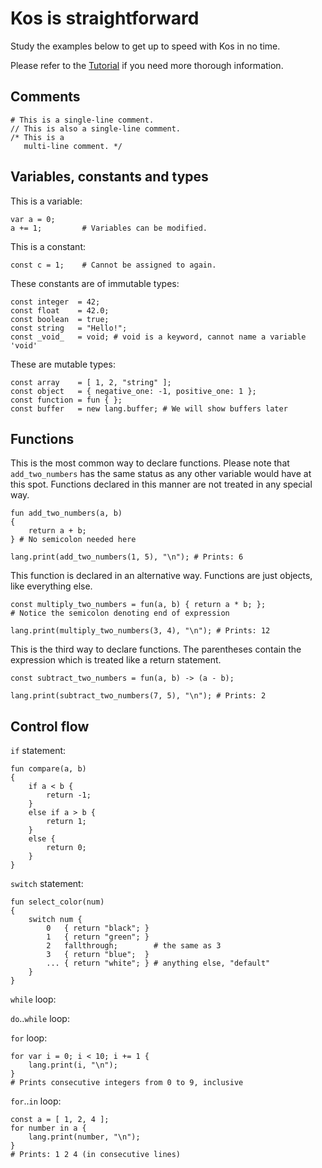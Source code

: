Kos is straightforward
======================

Study the examples below to get up to speed with Kos in no time.

Please refer to the [Tutorial](tutorial.md) if you need more thorough
information.


Comments
--------

    # This is a single-line comment.
    // This is also a single-line comment.
    /* This is a
       multi-line comment. */


Variables, constants and types
------------------------------

This is a variable:

    var a = 0;
    a += 1;         # Variables can be modified.

This is a constant:

    const c = 1;    # Cannot be assigned to again.

These constants are of immutable types:

    const integer  = 42;
    const float    = 42.0;
    const boolean  = true;
    const string   = "Hello!";
    const _void_   = void; # void is a keyword, cannot name a variable 'void'

These are mutable types:

    const array    = [ 1, 2, "string" ];
    const object   = { negative_one: -1, positive_one: 1 };
    const function = fun { };
    const buffer   = new lang.buffer; # We will show buffers later


Functions
---------

This is the most common way to declare functions.  Please note that
`add_two_numbers` has the same status as any other variable would have at this
spot.  Functions declared in this manner are not treated in any special way.

    fun add_two_numbers(a, b)
    {
        return a + b;
    } # No semicolon needed here

    lang.print(add_two_numbers(1, 5), "\n"); # Prints: 6

This function is declared in an alternative way.  Functions are just objects,
like everything else.

    const multiply_two_numbers = fun(a, b) { return a * b; };
    # Notice the semicolon denoting end of expression

    lang.print(multiply_two_numbers(3, 4), "\n"); # Prints: 12

This is the third way to declare functions.  The parentheses contain the
expression which is treated like a return statement.

    const subtract_two_numbers = fun(a, b) -> (a - b);

    lang.print(subtract_two_numbers(7, 5), "\n"); # Prints: 2


Control flow
------------

`if` statement:

    fun compare(a, b)
    {
        if a < b {
            return -1;
        }
        else if a > b {
            return 1;
        }
        else {
            return 0;
        }
    }

`switch` statement:

    fun select_color(num)
    {
        switch num {
            0   { return "black"; }
            1   { return "green"; }
            2   fallthrough;        # the same as 3
            3   { return "blue";  }
            ... { return "white"; } # anything else, "default"
        }
    }

`while` loop:

`do`..`while` loop:

`for` loop:

    for var i = 0; i < 10; i += 1 {
        lang.print(i, "\n");
    }
    # Prints consecutive integers from 0 to 9, inclusive

`for`..`in` loop:

    const a = [ 1, 2, 4 ];
    for number in a {
        lang.print(number, "\n");
    }
    # Prints: 1 2 4 (in consecutive lines)

